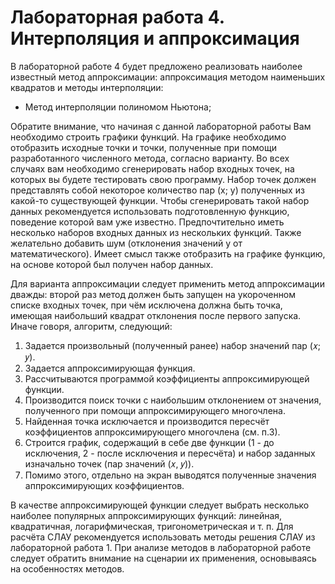 # Лабораторная работа 4. Интерполяция и аппроксимация
В лабораторной работе 4 будет предложено реализовать наиболее известный метод
аппроксимации: аппроксимация методом наименьших квадратов и методы интерполяции:
- Метод интерполяции полиномом Ньютона;

Обратите внимание, что начиная с данной лабораторной работы Вам необходимо строить
графики функций. На графике необходимо отобразить исходные точки и точки, полученные при
помощи разработанного численного метода, согласно варианту.
Во всех случаях вам необходимо сгенерировать набор входных точек, на которых вы будете
тестировать свою программу. Набор точек должен представлять собой некоторое количество пар
(x; y) полученных из какой-то существующей функции. Чтобы сгенерировать такой набор данных
рекомендуется использовать подготовленную функцию, поведение которой вам уже известно.
Предпочтительно иметь несколько наборов входных данных из нескольких функций. Также
желательно добавить шум (отклонения значений y от математического). Имеет смысл также
отобразить на графике функцию, на основе которой был получен набор данных.

Для варианта аппроксимации следует применить метод аппроксимации дважды: второй раз
метод должен быть запущен на укороченном списке входных точек, при чём исключена должна
быть точка, имеющая наибольший квадрат отклонения после первого запуска. Иначе говоря,
алгоритм, следующий:
1. Задается произвольный (полученный ранее) набор значений пар (𝑥; 𝑦).
2. Задается аппроксимирующая функция.
3. Рассчитываются программой коэффициенты аппроксимирующей функции.
4. Производится поиск точки с наибольшим отклонением от значения, полученного при помощи
   аппроксимирующего многочлена.
5. Найденная точка исключается и производится пересчёт коэффициентов аппроксимирующего
   многочлена (см. п.3).
6. Строится график, содержащий в себе две функции (1 - до исключения, 2 - после исключения
   и пересчёта) и набор заданных изначально точек (пар значений (𝑥, 𝑦)).
7. Помимо этого, отдельно на экран выводятся полученные значения аппроксимирующих
   коэффициентов.

В качестве аппроксимирующей функции следует выбрать несколько наиболее популярных
аппроксимирующих функций: линейная, квадратичная, логарифмическая, тригонометрическая и
т. п.
Для расчёта СЛАУ рекомендуется использовать методы решения СЛАУ из лабораторной
работа 1.
При анализе методов в лабораторной работе следует обратить внимание на сценарии их
применения, основываясь на особенностях методов.